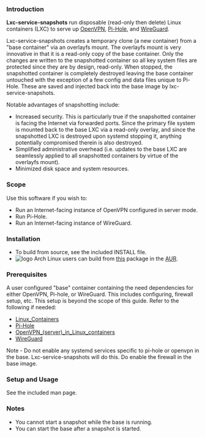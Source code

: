 ### Introduction
**Lxc-service-snapshots** run disposable (read-only then delete) Linux containers (LXC) to serve up [OpenVPN](https://openvpn.net/), [Pi-Hole](https://pi-hole.net/), and [WireGuard](https://www.wireguard.com/).

Lxc-service-snapshots creates a temporary clone (a new container) from a "base container" via an overlayfs mount. The overlayfs mount is very innovative in that it is a read-only copy of the base container. Only the changes are written to the snapshotted container so all key system files are protected since they are by design, read-only. When stopped, the snapshotted container is completely destroyed leaving the base container untouched with the exception of a few config and data files unique to Pi-Hole. These are saved and injected back into the base image by lxc-service-snapshots.

Notable advantages of snapshotting include:
- Increased security.  This is particularly true if the snapshotted container is facing the Internet via forwarded ports.  Since the primary file system is mounted back to the base LXC via a read-only overlay, and since the snapshotted LXC is destroyed upon systemd stopping it, anything potentially compromised therein is also destroyed.
- Simplified administrative overhead (i.e. updates to the base LXC are seamlessly applied to all snapshotted containers by virtue of the overlayfs mount).
- Minimized disk space and system resources.

### Scope
Use this software if you wish to:
- Run an Internet-facing instance of OpenVPN configured in server mode.
- Run Pi-Hole.
- Run an Internet-facing instance of WireGuard.

### Installation
- To build from source, see the included INSTALL file.
- ![logo](http://www.monitorix.org/imgs/archlinux.png "arch logo") Arch Linux users can build from [this](https://aur.archlinux.org/packages/lxc-service-snapshots/) package in the [AUR](https://aur.archlinux.org/).

### Prerequisites
A user configured "base" container containing the need dependencies for either OpenVPN, Pi-hole, or WireGuard.  This includes configuring, firewall setup, etc.  This setup is beyond the scope of this guide.  Refer to the following if needed:
- [Linux_Containers](https://wiki.archlinux.org/index.php/Linux_Containers)
- [Pi-Hole](https://wiki.archlinux.org/index.php/Pi-hole)
- [OpenVPN_(server)_in_Linux_containers](https://wiki.archlinux.org/index.php/OpenVPN_(server)_in_Linux_containers)
- [WireGuard](https://wiki.archlinux.org/index.php/WireGuard)

Note - Do not enable any systemd services specific to pi-hole or openvpn in the base. Lxc-service-snapshots will do this. Do enable the firewall in the base image.

### Setup and Usage
See the included man page.

### Notes
- You cannot start a snapshot while the base is running.
- You can start the base after a snapshot is started.
